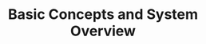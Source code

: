 ---
# -------------------------- #
#          PAGE INFO         #
# -------------------------- #

title: Basic Concepts and System Overview
permalink: /getting-started/basic-concepts-system-overview
keywords: getting started, get started, get set up, set up stitch, setup, guide

summary: "TODO"

layout: general
sidebar: on-page
toc: true

level: "category"
icon: "clock"
display-title: "Get started with Stitch"
display-summary: "Get your Stitch data pipeline up and running."

key: "getting-started"
type: "getting-started"
weight: 1


# -------------------------- #
#   RELATED SIDEBAR LINKS    #
# -------------------------- #

related:
  - title: "Set up your Stitch data pipeline"
    link: "{{ link.connect.api | prepend: site.baseurl }}"

  - title: "Understand your Stitch row usage"
    link: "{{ }}"

  - title: "Stitch feature overview"
    link: "{{ }}"

  - title: "All Getting Started guides"
    link: "{{ }}"


# -------------------------- #
#         GUIDE INTRO        #
# -------------------------- #

intro: |
  {% include misc/data-files.html %}

  Welcome to Stitch! 

  Stitch is a cloud-first, open source platform for rapidly moving data. A simple, powerful ETL service, Stitch connects to all your data sources -- from databases like MySQL and MongoDB, to SaaS applications like Salesforce and Zendesk -- and replicates that data to a destination of your choosing.


# -------------------------- #
#      CONTENT SECTIONS      #
# -------------------------- #

sections:
  - title: "Basics"
    anchor: "basics"
    summary: "basic-concepts"
    content: |
      {% for subsection in section.subsections %}
      - [{{ subsection.summary }}](#{{ subsection.anchor }})
      {% endfor %}

    subsections:
      - title: "Get set up"
        anchor: "concepts--getting-set-up"
        summary: "Getting set up with Stitch"
        content: |
          Stitch a cloud-based, ETL data pipeline. ETL is short for extract, transform, load, which is a process that replicates data from multiple data sources and loads it into a central repository, or destination.

          In just a few minutes, you can set up your own data pipeline:

          1. **Sign up for a Stitch account**. Don't have an account yet? [Sign up here for your free trial]({{ site.sign-in }}){:target="new"}.
          2. **Connect a destination**. A destination is a database or warehouse where Stitch will load the replicated data, like Amazon Redshift or Google BigQuery.
          3. **Connect an integration**. Integrations are data sources, or where Stitch replicates data from. This includes SaaS applications like Google Analytics, databases like MySQL, and more.

# That being said, keep in mind that Stitch isn't:

# - **A data analysis service**. We have many [analytics partners]({{ site.partners }}){:target="new"} who can help here, however.
# - **A data visualization or querying tool.** Stitch only replicates data. To analyze it, you'll need an additional tool. Refer to our list of [analysis tools]({{ site.baseurl | append: "/analysis-tools" }}) for some suggestions.
# - **A data warehouse**. A destination is required to use Stitch. While we can't create one for you, you can use our [Choosing a destination guide]({{ link.destinations.overviews.choose-destination | prepend: site.baseurl }}) if you need some help picking the right destination for your needs.

      - title: "Integrations and destinations"
        anchor: "concepts--integrations-destinations"
        summary: "What integrations and destinations are"
        content: |
          To use Stitch, you need a destination and at least one integration, or data source.

        sub-subsections:
          - title: "Destinations"
            anchor: "concepts--destinations"
            content: |
              Stitch offers some of the most popular data lakes, warehouses, and storage platforms as destinations, such as Amazon Redshift, Google BigQuery, and Microsoft Azure SQL Data Warehouse.

              The destination you choose determines how replicated data is loaded and structured. This is discussed in more detail in the [Transformations](#transformations) section.

              Refer to the [Destination]({{ site.baseurl }}/destinations) documentation for more info on each of Stitch's destination offerings. If you're new to data warehousing or you want to see how Stitch's destination offerings compare to each other, check out our [Choosing a Destination guide]({{ link.destinations.overviews.choose-destination | prepend: site.baseurl }}). This guide will help you choose the best Stitch destination for your data warehousing needs, from ensuring your data sources are compatible to staying within your budget.

          - title: "Integrations"
            anchor: "concepts--integrations"
            content: |
              An integration is a data source. This can be a database, API, or other data application that Stitch replicates data from, such as Google Analytics or MySQL.

              During your free trial, you'll have access to all of Stitch's integrations. After the trial ends, some integrations - such as MongoDB or Salesforce - are only available if you select a paid plan.

              Refer to the [Integration]({{ site.baseurl }}/integrations) documentation for more info on each of Stitch's integrations, such as what data is available or what features are supported.

      - title: "Rows and Stitch usage"
        anchor: "concepts--rows-stitch-usage"
        summary: "How Stitch usage is calculated"
        content: |
          Stitch usage is volume-based. Much like the data part of a cell phone plan, each Stitch plan is allotted a certain number of replicated rows per month. 

          Your overall row usage can be affected by a variety of factors, including the destination you choose and number of integrations you have. For an in-depth walkthrough of how usage is calculated, the factors that affect it, and how you can reduce your usage, refer to the [Understanding and Reducing Your Usage guide]({{ link.billing.billing-guide | prepend: site.baseurl }}).

      #     **Don't see an integration you need?** If Stitch doesn't have a native integration for one of your sources, don't worry - there are still options:

      #     - Use the [**Import API**]({{ link.integrations.import-api | prepend: site.baseurl }}) integration to push arbitrary data into your data warehouse. You can use the Import API to replicate data from CSV files, Google Sheets, and more.
      #     - Use the [**Stitch Incoming Webhooks**]({{ link.integrations.stitch-incoming-webhooks | prepend: site.baseurl }}) integration to pull event data from a webhook-based service. This generic integration can be used with dozens of services.
      #     - Check out (and contribute to) [**Singer**]({{ site.singer }}), our open-source, community-driven ETL platform. 
      #     - Use the **Suggest Integration** button on the Integrations page in the Stitch app. We're always looking to add new integrations to our offerings.

  - title: "Replication"
    anchor: "replication"
    content: |
      Stitch's replication process consists of three distinct phases:

      1. **Extraction**: Stitch pulls data from your data sources and validates it using our Stitch's Import API.
      2. **Preparing**: Data is [lightly transformed](#transformations) to ensure compatibility with the destination. 
      3. **Loading**: Stitch loads the data into your destination.

      A single occurrence of these three phases is called a **replication job**. You can keep an eye on a replication job's progress on any [integration's **Summary** page]({{ link.replication.rep-progress | prepend: site.baseurl }}).

    subsections:
      - title: "Extraction settings"
        anchor: "replication--settings"
        content: |
          When you set up an integration in Stitch, you'll also need to define its replication settings. These settings control the Extraction phase of the replication process, including [how often Extraction occurs]({{ link.replication.rep-scheduling | prepend: site.baseurl }}), [what data should be extracted]({{ link.replication.syncing | prepend: site.baseurl }}), and [how data is extracted]({{ link.replication.rep-methods | prepend: site.baseurl }}).

      - title: "Time to data loaded"
        anchor: "replication-performance"
        content: |
          Because our process is performed in steps, it's important to note that Stitch replication isn't real-time. This means that there will be some time between data extracted and data loaded, which you can read more about in the [System architecture section](#system-architecture) of this guide.

          Additionally, the speed of Extraction and Loading is largely dependent on the resources available in your data sources and destination.

## [TODO- do we have any recommendations for optimizing performance?]

# We pride ourselves on the speed and scalability of the Stitch system, [which you can read more about here](todo).

      - title: "Deleted records"
        anchor: "replication--never-delete"
        content: |
          Stitch will never delete data from your destination, even if records have been hard deleted from the source. Refer to the [Deleted Record Handling guide]({{ link.replication.deleted-records | prepend: site.baseurl }}) for more info and examples.

  - title: "Transformations"
    anchor: "transformations"
    content: |
      Stitch's goal is to get data from your data sources to your destination [in a useful, raw format](https://www.stitchdata.com/blog/why-our-etl-tool-doesnt-do-transformations/){:target="new"}:

      > _Useful_ means with types and structures that make the data easy to work with, and _raw_ means staying as close to the original representation as possible.

      This doesn't mean that Stitch doesn't perform transformations during the replication process. Stitch just doesn't perform _arbitrary_ transformations - Stitch will perform only the transformations required to ensure the loaded data is useful and compatible with your destination. The transformations Stitch performs are dependent on the destination you choose.

      Stitch's philosophy is that what you do with your data depends on your needs, and by keeping data close to its original form, Stitch enables you to manage and transform it as you see fit. While we don't support user-defined transformations inside of Stitch, you can take advantage of [Talend's transformation and data quality solutions](https://www.stitchdata.com/platform/datatransformation/){:target="new"} to design and integrate your own transformations.

    subsections:
      - title: "Data typing"
        anchor: "data-typing"
        example-data:
          - id: "1"
            boolean: "true"
            string: ""
          - id: "2"
            boolean: ""
            string: "yes"
          - id: "3"
            boolean: ""
            string: "no"
        content: |
          Stitch's data typing process consists of three steps which take place during replication:

          1. **Extraction**: Identify the data type in the source
          2. **Preparing**: Map the data type to a Stitch data type
          3. **Loading**: Convert the Stitch data type to a destination-compatible data type

          Stitch converts data types only where needed to ensure the data is accepted by your destination.

          With some exceptions, when a data type is changed in the source, Stitch will create an additional column in the destination to accommodate the new data type. This will look like the column has been "split". For example:

          {% assign column-headings = "id|has_magic__bo|has_magic__st" | split: "|" %}
          {% assign attributes = "id|boolean|string" | split: "|" %}

          <table class="attribute-list">
          <tr>
          {% for column-heading in column-headings %}
          <td>
          <strong>{{ column-heading }}</strong>
          </td>
          {% endfor %}
          </tr>
          {% for example in subsection.example-data %}
          <tr>
          {% for attribute in attributes %}
          <td>
          {{ example[attribute] }}
          </td>
          {% endfor %}
          </tr>
          {% endfor %}
          </table>

          Stitch handles changed data types in this way to ensure previously loaded data is retained in its original format. We recommend using views to coerce data types when this occurs.

          Refer to the [Columns with mixed data types guide]({{ link.destinations.storage.column-splitting | prepend: site.baseurl }}) for more info and examples.

      - title: "JSON structures"
        anchor: "json-structures"
        content: |
          The destination you're using determines how Stitch handles complex JSON structures such as arrays and objects.

          If your destination natively supports storing nested data, Stitch will store the data as a type appropriate for storing semi-structured data. You can then use the JSON functions supported by the destination to parse and analyze the data.

          If your destinaton doesn't natively support storing nested data, Stitch will "de-nest", or normalize, the data into relations. For JSON objects, attributes will be flattened into the table, while arrays will be unpacked into subtables. For more info and examples, refer to the [Nested JSON structures guide]({{ link.destinations.storage.nested-structures | prepend: site.baseurl }}).

      - title: "Object names"
        anchor: "object-names"
        content: |
          When you initially set up an integration, you'll define [the name of the schema in the destination]({{ link.destinations.storage.stitch-schema | prepend: site.baseurl | append: "#integration-schema-names" }}) where Stitch will load that integration's data.

          The names of the tables and columns you set to replicate, however, are automatically generated based on two factors:

          1. The name of the object in the source
          2. The object naming rules enforced by the destination

          During loading, Stitch will attempt to keep object names as close to the source as possible. Some transformations may occur to ensure that the object name conforms to the destination's naming rules.

          **Note**: Table and column names cannot be changed in Stitch.

      - title: "Timezones"
        anchor: "timezones"
        content: |
          Some of the destinations Stitch offers don't natively support timezones. To ensure accuracy and consistency, Stitch handles data with timezones in this manner:

          1. Extract the data from the source
          2. Convert the source data to UTC
          3. Load the data as UTC into your destination

          Depending on the destination you're using, the data may or may not be stored with the timezone information. This is dependent on whether the destination supports timezones.

          For more info, refer to the [loading reference]({{ link.destinations.storage.loading-data | prepend: site.baseurl }}) for your destination.

## todo: confirm how we handle data that doesn't have timezone info in the source

  - title: "System architecture"
    anchor: "system-architecture"
    content: |
      Now that you understand the basics of Stitch and how data replication works, let's take a look at the internal workings of the Stitch system.

      {% include layout/image.html type="inline" file="/system-architecture.jpg" enlarge=true %}

    subsections:
      - title: "Extraction"
        anchor: "system-architecture--extraction"
        content: |
          The first step in the replication process is called **Extraction**. Everything begins with a data source, or integration.

          Using the [replication settings](#replication--settings) you define, Stitch will 

          [Extraction Logs]({{ link.replication.extraction-logs | prepend: site.baseurl }})

        sub-subsections:
          - title: "Step 1: The Singer-based replication engine"
            anchor: "system-architecture--singer-based-rep-engine"
            content: |
              For SaaS applications and databases, data is pulled on a schedule using the Singer-based replication engine that Stitch runs against data sources like APIs, databases, and flat files.

              During this step, two things happen:

              1. **A structure sync**. At the start of every extraction, Stitch will run what is called a structure sync. A structure sync detects the tables and columns available in the source, along with any changes to the structure of those tables and columns.

                 **Note**: New tables and columns detected during a structure sync will be available in Stitch after the current replication job ends. For the majority of integrations, new tables and columns won't be automatically set to replicate.
              2. **Data is extracted in JSON format.** Based on the schemas, tables, and columns set to replicate, Stitch extracts the data in JSON format and sends it to the Import API.

          - title: "Step 2: The Import API"
            anchor: "system-architecture--import-api"
            content: |
              The next step in the replication process is the Import API. 

              For data sent directly to Stitch through a webhook or Import API integration, this is the first step in the replication process. (**Note**: This is why webhook and Import API integrations don't have .)

              The [Import API]({{ link.import-api.getting-started | prepend: site.baseurl }}) is a [Clojure](https://clojure.org/){:target="new"} web service that accepts JSON and [Transit](https://github.com/cognitect/transit-format){:target="new"}, either in large batches or at a point in time. The Import API performs a validation check on the data before writing it to a central Apache Kafka queue.

              If the data fails validation or another critical error occurs, the Extraction fails and an error is surfaced in the integration's [Extraction Logs]({{ link.replication.extraction-logs | prepend: site.baseurl }}).

      - title: "Preparing"
        anchor: "system-architecture--preparing"
        content: |
          The second step in the replication process is called **Preparing**. During this step, the extracted data is replicated internally for redundancy, batched, and transformed to be compatible with the destination it will be loaded to.

        sub-subsections:
          - title: "Step 3: The Kafka queue"
            anchor: "system-architecture--kafka-queue"
            content: |
              Data sent from the Import API is immediately persisted to Kafka, using Amazon S3 as a fallback. The Kafka queue is used to ensure Stitch meets its most important service-level target: Don't lose data.

              During this step, Stitch replicates our Kafka cluster across three different data centers. Each data point in the extracted data must be written to two data centers before it's accepted. Should the write fail, Stitch will continue to try until it's successful.

              Data is stored encrypted, and deleted after no more than seven days.

          - title: "Step 4: The Streamery"
            anchor: "system-architecture--streamery"
            content: |
              Next, data is moved from Kafka into what is called the Streamery. A low-latency, multithreaded Clojure application, the Streamery's goal is to maximize throughput while guarding against data loss or data leaking between data sets.

              During this step, data is written to files on Amazon S3 in batches. Batches are separated by Stitch client, integration, and the tables the data is destined for.

              After reaching either a memory limit or an amount of time elapsed since the last batch, the Streamery cuts a batch.

          - title: "Step 5: The Spool"
            anchor: "system-architecture--spool"
            content: |
              After the Streamery writes batches to Amazon S3, those batches enter the Spool. The Spool is a queue of work waiting to be processed by a [Loader](#system-architecture--loaders). Data is stored in an encrypted Amazon S3 bucket by Stitch client, connection, and destination table and retained for no more than 30 days.

      - title: "Loading"
        anchor: "system-architecture--loading"
        content: |
          todo
        sub-subsections:
          - title: "Step 6: The Loaders"
            anchor: "system-architecture--loaders"
            content: |
              A Loader reads data from the Streamery (Amazon S3) and performs the [transformations](#transformations) necessary - such as converting data into the appropriate data types or structure - before loading it into your destination. Disk is used as a temporary buffer, data is encrypted when written, and deleted immediately once loaded.

              If available, Stitch will attempt to use [verified SSL/TLS-based encryption]({{ link.security.encryption | prepend: site.baseurl | append: "#connections-ssl-default" }}). Otherwise, Stitch will use an SSH tunnel for encryption, [if one is configured for the destination]({{ link.security.encryption | prepend: site.baseurl | append: "#ssh-tunnel-connections" }}).
---
